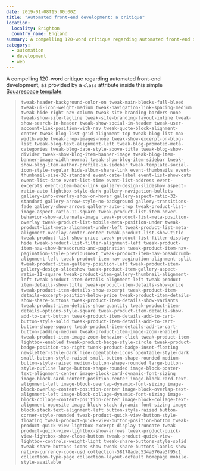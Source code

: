 ```yaml
---
date: 2019-01-08T15:00:00Z
title: "Automated front-end development: a critique"
location:
  locality: Brighton
  country_name: England
summary: A compelling 120-word critique regarding automated front-end development, as provided by a `class` attribute.
category:
  - automation
  - development
  - web
---
```


A compelling 120-word critique regarding automated front-end development, as provided by a `class` attribute inside this simple [Squarespace template][1]:

> `tweak-header-background-color-on tweak-main-blocks-full-bleed tweak-ui-icon-weight-medium tweak-navigation-link-spacing-medium tweak-hide-right-nav-column tweak-site-branding-borders-none tweak-show-site-tagline tweak-site-branding-layout-inline tweak-show-search-in-header tweak-show-social-in-header tweak-user-account-link-position-with-nav tweak-quote-block-alignment-center tweak-blog-list-grid-alignment-top tweak-blog-list-max-width-wide tweak-crop-images-none tweak-show-excerpt-on-blog-list tweak-blog-text-alignment-left tweak-blog-promoted-meta-categories tweak-blog-date-style-above-title tweak-blog-show-divider tweak-show-blog-item-banner-image tweak-blog-item-banner-image-width-normal tweak-show-blog-item-sidebar tweak-show-blog-item-author-profile-in-sidebar tweak-template-social-icon-style-regular hide-album-share-link event-thumbnails event-thumbnail-size-32-standard event-date-label event-list-show-cats event-list-date event-list-time event-list-address event-excerpts event-item-back-link gallery-design-slideshow aspect-ratio-auto lightbox-style-dark gallery-navigation-bullets gallery-info-overlay-show-on-hover gallery-aspect-ratio-32-standard gallery-arrow-style-no-background gallery-transitions-fade gallery-show-arrows gallery-auto-crop tweak-product-list-image-aspect-ratio-11-square tweak-product-list-item-hover-behavior-show-alternate-image tweak-product-list-meta-position-overlay tweak-product-list-mobile-meta-position-under tweak-product-list-meta-alignment-under-left tweak-product-list-meta-alignment-overlay-center-center tweak-product-list-show-title tweak-product-list-show-price tweak-product-list-filter-display-hide tweak-product-list-filter-alignment-left tweak-product-item-nav-show-breadcrumb-and-pagination tweak-product-item-nav-pagination-style-previousnext tweak-product-item-nav-breadcrumb-alignment-left tweak-product-item-nav-pagination-alignment-split tweak-product-item-gallery-position-left tweak-product-item-gallery-design-slideshow tweak-product-item-gallery-aspect-ratio-11-square tweak-product-item-gallery-thumbnail-alignment-left tweak-product-item-details-alignment-left tweak-product-item-details-show-title tweak-product-item-details-show-price tweak-product-item-details-show-excerpt tweak-product-item-details-excerpt-position-below-price tweak-product-item-details-show-share-buttons tweak-product-item-details-show-variants tweak-product-item-details-show-quantity tweak-product-item-details-options-style-square tweak-product-item-details-show-add-to-cart-button tweak-product-item-details-add-to-cart-button-style-solid tweak-product-item-details-add-to-cart-button-shape-square tweak-product-item-details-add-to-cart-button-padding-medium tweak-product-item-image-zoom-enabled tweak-product-item-image-zoom-behavior-click tweak-product-item-lightbox-enabled tweak-product-badge-style-circle tweak-product-badge-position-top-right tweak-product-badge-inset-floating newsletter-style-dark hide-opentable-icons opentable-style-dark small-button-style-raised small-button-shape-rounded medium-button-style-raised medium-button-shape-rounded large-button-style-outline large-button-shape-rounded image-block-poster-text-alignment-center image-block-card-dynamic-font-sizing image-block-card-content-position-center image-block-card-text-alignment-left image-block-overlap-dynamic-font-sizing image-block-overlap-content-position-center image-block-overlap-text-alignment-left image-block-collage-dynamic-font-sizing image-block-collage-content-position-center image-block-collage-text-alignment-opposite image-block-stack-dynamic-font-sizing image-block-stack-text-alignment-left button-style-raised button-corner-style-rounded tweak-product-quick-view-button-style-floating tweak-product-quick-view-button-position-bottom tweak-product-quick-view-lightbox-excerpt-display-truncate tweak-product-quick-view-lightbox-show-arrows tweak-product-quick-view-lightbox-show-close-button tweak-product-quick-view-lightbox-controls-weight-light tweak-share-buttons-style-solid tweak-share-buttons-icons-show tweak-share-buttons-labels-show native-currency-code-usd collection-58178adec534a576aa3f95c1 collection-type-page collection-layout-default homepage mobile-style-available`

[1]: https://ready-demo.squarespace.com

